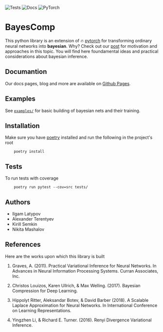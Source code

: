 ![Tests](https://github.com/intsystems/bayes_deep_compression/actions/workflows/variational_tests.yml/badge.svg)
![Docs](https://github.com/intsystems/bayes_deep_compression/actions/workflows/gh-pages.yml/badge.svg)
![PyTorch](https://img.shields.io/badge/PyTorch-%23EE4C2C.svg?style=for-the-badge&logo=PyTorch&logoColor=white)

# BayesComp

This python library is an extension of :fire: [pytorch](https://pytorch.org/) for transforming ordinary neural networks into **bayesian**. Why? Check out our [post](https://intsystems.github.io/bayes_deep_compression/) for motivation and approaches in this topic. You will find here foundamental ideas and practical considerations about bayesian inference.

## Documantion

Our docs pages, blog and more are available on [Github Pages](https://intsystems.github.io/bayes_deep_compression/).

## Examples

See [`examples/`](examples/) for basic building of bayesian nets and their training.

## Installation

Make sure you have [poetry](https://python-poetry.org/docs/) installed and run the following in the project's root

```
    poetry install
```

## Tests

To run tests with coverage

```
    poetry run pytest --cov=src tests/
```

## Authors

- Ilgam Latypov
- Alexander Terentyev
- Kirill Semkin
- Nikita Mashalov

## References

Here are the works upon which this library is built

1. Graves, A. (2011). Practical Variational Inference for Neural Networks. In Advances in Neural Information Processing Systems. Curran Associates, Inc.

2. Christos Louizos, Karen Ullrich, & Max Welling. (2017). Bayesian Compression for Deep Learning.

3. Hippolyt Ritter, Aleksandar Botev, & David Barber (2018). A Scalable Laplace Approximation for Neural Networks. In International Conference on Learning Representations.

4. Yingzhen Li, & Richard E. Turner. (2016). Renyi Divergence Variational Inference.
